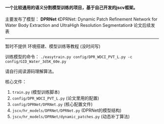 #### 一个比较通用的语义分割模型训练的项目，基于自己开发的jscv框架。
主要发布了模型： **DPRNet** 《DPRNet: Dynamic Patch Refinement 
Network for Water Body Extraction and UltraHigh Resolution Segmentation》
论文后续发表

---


暂时不提供 环境搭建、模型训练等教程 (没时间写)

训练模型的命令： `./easytrain.py config/DPR_WDCI_PVT_L.py -c config/GID_Water_3d5K_60e.py`

请自行阅读源码理解算法。

核心文件：

1. `train.py` (模型训练脚本)
1. `config/DPR_WDCI_PVT_L.py` (论文里用的配置)
1. `config/DPRNet/DPRNet.py` (核心配置文件)
1. `jscv/hr_models/DPRNet/DPRNet.py` (DPRNet的模型结构)
1. `jscv/hr_models/DPRNet/dynamic_patches.py` (动态补丁算法)
